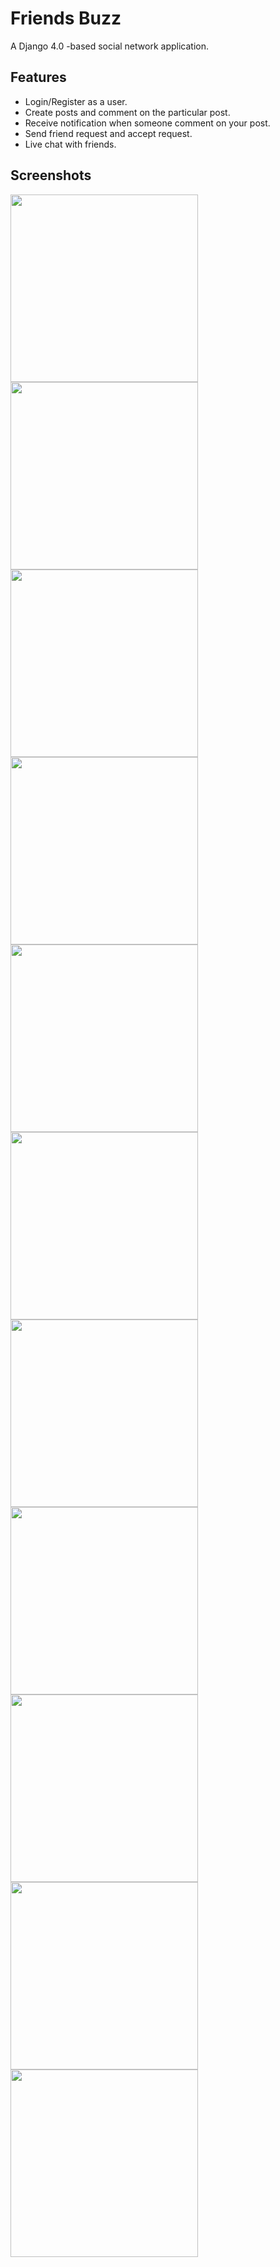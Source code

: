 # Friends Buzz
A Django 4.0 -based social network application.


## Features

- Login/Register as a user.
- Create posts and comment on the particular post.
- Receive notification when someone comment on your post.
- Send friend request and accept request.
- Live chat with friends.

## Screenshots

<img src="screenshots/register.png" height="300"><img src="screenshots/login.png" height="300"><img src="screenshots/home.png" height="300">
<img src="screenshots/post.png" height="300"><img src="screenshots/sent-request.png" height="300"><img src="screenshots/editprofile.png" height="300">
<img src="screenshots/accept.png" height="300"><img src="screenshots/accept2.png" height="300"><img src="screenshots/chat1.png" height="300">
<img src="screenshots/chat2.png" height="300"><img src="screenshots/chat3.png" height="300">
